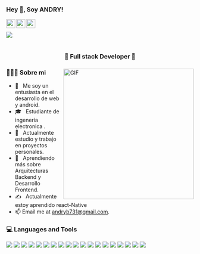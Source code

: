 

<!--
**zekaidragonil/zekaidragonil** is a ✨ _special_ ✨ repository because its `README.md` (this file) appears on your GitHub profile.

Here are some ideas to get you started:

- 🔭 I’m currently working on ...
- 🌱 I’m currently learning ...
- 👯 I’m looking to collaborate on ...
- 🤔 I’m looking for help with ...
- 💬 Ask me about ...
- 📫 How to reach me: ...
- 😄 Pronouns: ...
- ⚡ Fun fact: ...
-->



<h3 title="hehehe"> Hey 👋, Soy ANDRY!</h3>
<a href="https://www.linkedin.com/in/andry-blanquiset-b047b9199/">
    <img align="left" alt="andry LinkdeIn" width="24px" src="https://cdn.jsdelivr.net/npm/simple-icons@v3/icons/linkedin.svg" />
</a>
<a href="https://www.instagram.com/andryblanquiset/">
  <img align="left" alt="andry's Instagram" width="24px" src="https://cdn.jsdelivr.net/npm/simple-icons@v3/icons/instagram.svg" />
</a>
<a href="https://www.facebook.com/andry.blanquiset/">
  <img align="left" alt="andry blanquiset" width="24px" src="https://cdn.jsdelivr.net/npm/simple-icons@v3/icons/facebook.svg" />
</a>
<br>
<br>
<img src="https://komarev.com/ghpvc/?username=zekaiXD&color=blueviolet">
<br />
<br />
<h3 align="center">🚀 Full stack Developer 🚀</h3>

<div>
<img width="350" height="350" align="right" alt="GIF" src="https://i.pinimg.com/originals/e4/26/70/e426702edf874b181aced1e2fa5c6cde.gif" />
<div align="left"> 
  <h3> 👨🏻‍💻 Sobre mi  </h3>
    
  - 🤔 &nbsp; Me soy un entusiasta en el desarrollo de web  y android.
  - 🎓 &nbsp; Estudiante de ingeneria electronica .
  - 💼 &nbsp; Actualmente estudio y trabajo en proyectos personales.
  - 🌱 &nbsp; Aprendiendo más sobre Arquitecturas Backend y Desarrollo Frontend.
  - ✍️ &nbsp; Actualmente estoy aprendido react-Native
  - 📫 Email me at [andryb731@gmail.com](mailto:andryb731@gmail.com). 
</div> 
</div>

<div>
  <h3> 💻 Languages and Tools </h3>
  <div>
      <img src ="https://img.shields.io/badge/-HTML5-E34F26?style=flat&logo=html5&logoColor=white">
      <img src ="https://img.shields.io/badge/-CSS3-1572B6?style=flat&logo=css3&logoColor=white">
      <img src="https://img.shields.io/badge/-Bootstrap-563D7C?style=flat&logo=bootstrap&logoColor=white">
      <img src="https://img.shields.io/badge/-Tailwindcss-000000?style=flat&logo=tailwindcss&logoColor="">
      <img src="https://img.shields.io/badge/-Sass-cc6699?style=flat&logo=sass&logoColor=ffffff">
      <img src="https://img.shields.io/badge/-JavaScript-eed718?style=flat&logo=javascript&logoColor=ffffff">
      <img src="https://img.shields.io/badge/-React-000000?style=flat&logo=react&logoColor=00c8ff">
      <img src="https://img.shields.io/badge/-Next.js-000000?style=flat&logo=next.js&logoColor=00c8ff">
      <img src="https://img.shields.io/badge/-Node.js-3C873A?style=flat&logo=Node.js&logoColor=white">
      <img src="https://img.shields.io/badge/-Express.js-787878?style=flat">
      <img src="https://img.shields.io/badge/-MongoDB-4DB33D?style=flat&logo=mongodb&logoColor=FFFFFF">
      <img src="https://img.shields.io/badge/-Firebase-FFA611?style=flat&logo=firebase&logoColor=FFFFFF">
      <img src="https://img.shields.io/badge/-GraphQL-e535ab?style=flat&logo=graphql&logoColor=FFFFFF">
      <img src="https://img.shields.io/badge/-MySQL-F29111?style=flat&logo=mysql&logoColor=FFFFFF">
      <img src="https://img.shields.io/badge/-Php-9b9b9b?style=flat&logo=php&logoColor=00c8ff">
      <img src="https://img.shields.io/badge/-Laravel-ffffff?style=flat&logo=laravel&logoColor=red">
      <img src="https://img.shields.io/badge/-Postman-white?style=flat&logo=Postman&logoColor=red">
      <img src="https://img.shields.io/badge/-React%20Native-black?style=flat&logo=React&logoColor=blue">
      <img src="https://img.shields.io/badge/-Ionic-white?style=flat&logo=Ionic&logoColor=blue">
      
      
      
      
      
  </div>
</div> 

